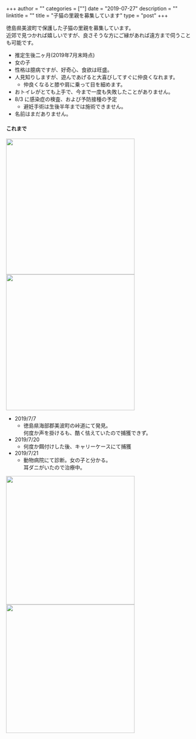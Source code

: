 +++
author = ""
categories = [""]
date = "2019-07-27"
description = ""
linktitle = ""
title = "子猫の里親を募集しています"
type = "post"
+++

徳島県美波町で保護した子猫の里親を募集しています。  
近郊で見つかれば嬉しいですが、良さそうな方にご縁があれば遠方まで伺うことも可能です。

* 推定生後二ヶ月(2019年7月末時点)
* 女の子
* 性格は臆病ですが、好奇心、食欲は旺盛。
* 人見知りしますが、遊んであげると大喜びしてすぐに仲良くなれます。
    * 仲良くなると膝や肩に乗って目を細めます。
* おトイレがとても上手で、今まで一度も失敗したことがありません。
* 8/3 に感染症の検査、および予防接種の予定
    * 避妊手術は生後半年までは施術できません。
* 名前はまだありません。

#### これまで

<img src="/img/main/on.jpg" height="370" width="350"><img src="/img/main/with.jpg" height="370" width="350">

- 2019/7/7  
  - 徳島県海部郡美波町の峠道にて発見。  
何度か声を掛けるも、酷く怯えていたので捕獲できず。
- 2019/7/20
  - 何度か餌付けした後、キャリーケースにて捕獲
- 2019/7/21
  - 動物病院にて診断。女の子と分かる。  
  耳ダニがいたので治療中。

<img src="/img/main/pause.jpg" width="350"><img src="/img/main/play.jpg" width="350">

